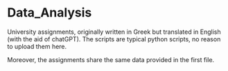 # Data_Analysis
University assignments, originally written in Greek but translated in English (with the aid of chatGPT). The scripts are typical python scripts, no reason to upload them here. 

Moreover, the assignments share the same data provided in the first file.
